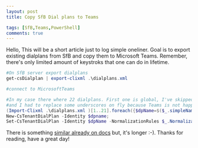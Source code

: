 ```yaml
---
layout: post
title: Copy SfB Dial plans to Teams

tags: [SfB,Teams,PowerShell]
comments: true
---
```


Hello,
This will be a short article just to log simple oneliner. Goal is to export existing dialplans from SfB and copy them to Microsoft Teams.
Remember, there's only limited amount of keystroks that one can do in lifetime. 

```powershell
#On SfB server export dialplans
get-csDialplan | export-clixml .\dialplans.xml

#connect to MicrosoftTeams

#In my case there where 22 dialplans. First one is global, I've skipped that by starting from 1.
#and I had to replace some underscores on fly because Teams is not happy having them. 
(Import-Clixml .\dialplans.xml )[1..21].foreach({$dpName=$($_.simpleName.trim() -replace "_","-"); 
New-CsTenantDialPlan -Identity $dpname; 
Set-CsTenantDialPlan -Identity $dpName -NormalizationRules $_.NormalizationRules -OptimizeDeviceDialing $_.OptimizeDeviceDialing -ExternalAccessPrefix $_.ExternalAccessPrefix  })
```
There is something [similar already on docs](https://learn.microsoft.com/en-us/microsoftteams/create-and-manage-dial-plans#using-a-powershell-script) but, it's longer :-).
Thanks for reading, have a great day!